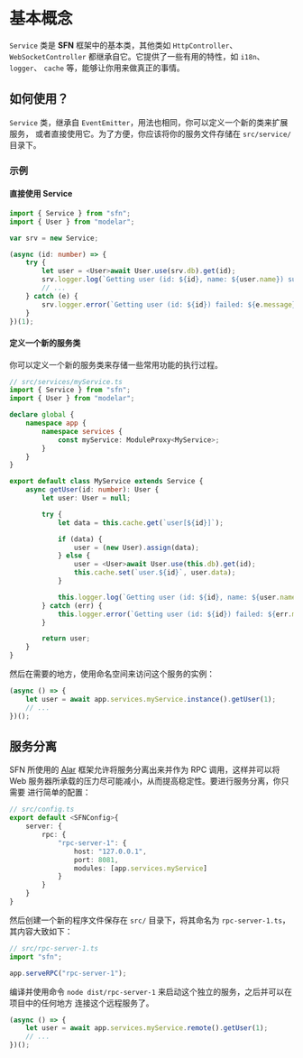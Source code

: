 <!-- title: 服务; order: 10 -->
# 基本概念

`Service` 类是 **SFN** 框架中的基本类，其他类如 `HttpController`、
`WebSocketController` 都继承自它。它提供了一些有用的特性，如 `i18n`、`logger`、
`cache` 等，能够让你用来做真正的事情。

## 如何使用？

`Service` 类，继承自 `EventEmitter`，用法也相同，你可以定义一个新的类来扩展服务，
或者直接使用它。为了方便，你应该将你的服务文件存储在 `src/service/` 目录下。

### 示例

#### 直接使用 Service

```typescript
import { Service } from "sfn";
import { User } from "modelar";

var srv = new Service;

(async (id: number) => {
    try {
        let user = <User>await User.use(srv.db).get(id);
        srv.logger.log(`Getting user (id: ${id}, name: ${user.name}) succeed.`);
        // ...
    } catch (e) {
        srv.logger.error(`Getting user (id: ${id}) failed: ${e.message}.`);
    }
})(1);
```

#### 定义一个新的服务类

你可以定义一个新的服务类来存储一些常用功能的执行过程。

```typescript
// src/services/myService.ts
import { Service } from "sfn";
import { User } from "modelar";

declare global {
    namespace app {
        namespace services {
            const myService: ModuleProxy<MyService>;
        }
    }
}

export default class MyService extends Service {
    async getUser(id: number): User {
        let user: User = null;

        try {
            let data = this.cache.get(`user[${id}]`);

            if (data) {
                user = (new User).assign(data);
            } else {
                user = <User>await User.use(this.db).get(id);
                this.cache.set(`user.${id}`, user.data);
            }

            this.logger.log(`Getting user (id: ${id}, name: ${user.name}) succeed.`);
        } catch (err) {
            this.logger.error(`Getting user (id: ${id}) failed: ${err.message}.`);
        }

        return user;
    }
}
```

然后在需要的地方，使用命名空间来访问这个服务的实例：

```typescript
(async () => {
    let user = await app.services.myService.instance().getUser(1);
    // ...
})();
```

## 服务分离

SFN 所使用的 [Alar](https://github.com/hyurl/alar) 框架允许将服务分离出来并作为 RPC 
调用，这样并可以将 Web 服务器所承载的压力尽可能减小，从而提高稳定性。要进行服务分离，你只需要
进行简单的配置：

```typescript
// src/config.ts
export default <SFNConfig>{
    server: {
        rpc: {
            "rpc-server-1": {
                host: "127.0.0.1",
                port: 8081,
                modules: [app.services.myService]
            }
        }
    }
}
```

然后创建一个新的程序文件保存在 `src/` 目录下，将其命名为 `rpc-server-1.ts`，其内容大致如下：

```typescript
// src/rpc-server-1.ts
import "sfn";

app.serveRPC("rpc-server-1");
```

编译并使用命令 `node dist/rpc-server-1` 来启动这个独立的服务，之后并可以在项目中的任何地方
连接这个远程服务了。

```typescript
(async () => {
    let user = await app.services.myService.remote().getUser(1);
    // ...
})();
```